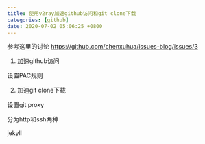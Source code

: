 ```yaml
---
title: 使用v2ray加速github访问和git clone下载
categories: [github]
date: 2020-07-02 05:06:25 +0800
---
```


参考这里的讨论
https://github.com/chenxuhua/issues-blog/issues/3

1. 加速github访问

设置PAC规则

2. 加速git clone下载

设置git proxy

分为http和ssh两种

jekyll